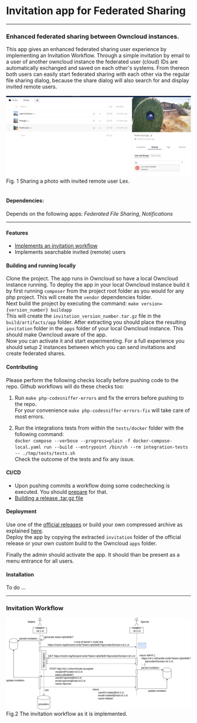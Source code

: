 # Invitation app for Federated Sharing

---
### Enhanced federated sharing between Owncloud instances.
This app gives an enhanced federated sharing user experience by implementing an Invitation Workflow. Through a simple invitation by email to a user of another owncloud instance the federated user (cloud) IDs are automatically exchanged and saved on each other's systems. From thereon both users can easily start federated sharing with each other via the regular file sharing dialog, because the share dialog will also search for and display invited remote users.<br><br>
![Invited remote user Lex](img/invited-remote-user-Lex.png "Invited remote user Lex")
Fig. 1 Sharing a photo with invited remote user Lex. 
<br>
<br>
#### Dependencies: 
Depends on the following apps: _Federated File Sharing_, _Notifications_

---

#### Features
* [Implements an invitation workflow](#invitation-workflow)
* Implements searchable invited (remote) users

#### Building and running locally
Clone the project. The app runs in Owncloud so have a local Owncloud instance running. To deploy the app in your local Owncloud instance build it by first running `composer` from the project root folder as you would for any php project. This will create the `vendor` dependencies folder.<br>
Next build the project by executing the command: `make version={version_number} buildapp`<br>
This will create the `invitation_version_number.tar.gz` file in the `build/artifacts/app` folder. After extracting you should place the resulting `invitation` folder in the `apps` folder of your local Owncloud instance. This should make Owncloud aware of the app.<br>
Now you can activate it and start experimenting. For a full experience you should setup 2 instances between which you can send invitations and create federated shares.

#### Contributing
Please perform the following checks locally before pushing code to the repo. Github workflows will do these checks too:
1. Run `make php-codesniffer-errors` and fix the errors before pushing to the repo.<br>
For your convenience `make php-codesniffer-errors-fix` will take care of most errors.

2. Run the integrations tests from within the `tests/docker` folder with the following command:<br>
`docker compose --verbose --progress=plain -f docker-compose-local.yaml run --build --entrypoint /bin/sh --rm integration-tests -- ./tmp/tests/tests.sh`<br>
Check the outcome of the tests and fix any issue.

#### CI/CD
* Upon pushing commits a workflow doing some codechecking is executed. You should [prepare](#contributing) for that.
* [Building a release .tar.gz file](release/README.md)

#### Deployment
Use one of the [official releases](/sara-nl/oc-invitation/releases) or build your own compressed archive as explained [here](release/README.md).<br>
Deploy the app by copying the extracted `invitation` folder of the official release or your own custom build to the Owncloud `apps` folder.

Finally the admin should activate the app. It should than be present as a menu entrance for all users.

#### Installation
To do ...

---
### Invitation Workflow
![Invitation Workflow](img/invitation-flow-user-info-exchange.png "Invitation Workflow")
Fig.2 The invitation workflow as it is implemented.
